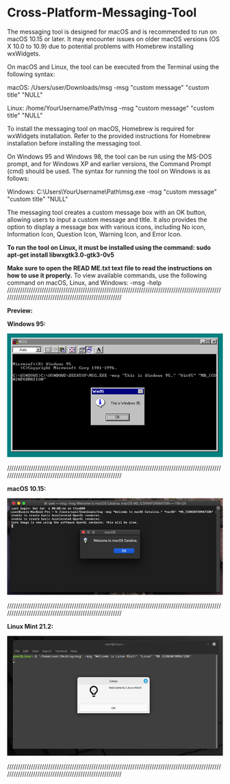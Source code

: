 # Cross-Platform-Messaging-Tool

The messaging tool is designed for macOS and is recommended to run on macOS 10.15 or later. It may encounter issues on older macOS versions (OS X 10.0 to 10.9) due to potential problems with Homebrew installing wxWidgets.

On macOS and Linux, the tool can be executed from the Terminal using the following syntax:

macOS: /Users/user/Downloads/msg -msg "custom message" "custom title" "NULL"

Linux: /home/YourUsername/Path/msg -msg "custom message" "custom title" "NULL"

To install the messaging tool on macOS, Homebrew is required for wxWidgets installation. Refer to the provided instructions for Homebrew installation before installing the messaging tool.

On Windows 95 and Windows 98, the tool can be run using the MS-DOS prompt, and for Windows XP and earlier versions, the Command Prompt (cmd) should be used. The syntax for running the tool on Windows is as follows:

Windows: C:\Users\YourUsername\Path\msg.exe -msg "custom message" "custom title" "NULL"

The messaging tool creates a custom message box with an OK button, allowing users to input a custom message and title. It also provides the option to display a message box with various icons, including No icon, Information Icon, Question Icon, Warning Icon, and Error Icon.

**To run the tool on Linux, it must be installed using the command: sudo apt-get install libwxgtk3.0-gtk3-0v5**

**Make sure to open the READ ME.txt text file to read the instructions on how to use it properly.** To view available commands, use the following command on macOS, Linux, and Windows: -msg -help
////////////////////////////////////////////////////////////////////////////////////////////////////////////////////////////////////////////////////////

**Preview:**

**Windows 95:** 

![Win95Screenshot](https://github.com/acatwith/Cross-Platform-Messaging-Tool/blob/main/img/Win95Screenshot.PNG)

////////////////////////////////////////////////////////////////////////////////////////////////////////////////////////////////////////////////////////

**macOS 10.15:**

![macScreenshot](https://github.com/acatwith/Cross-Platform-Messaging-Tool/blob/main/img/macScreenshot.png)

////////////////////////////////////////////////////////////////////////////////////////////////////////////////////////////////////////////////////////

**Linux Mint 21.2:**

![LinuxScreenshot](https://github.com/acatwith/Cross-Platform-Messaging-Tool/blob/main/img/LinuxScreenshot.png)

////////////////////////////////////////////////////////////////////////////////////////////////////////////////////////////////////////////////////////

